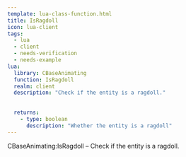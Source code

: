 ```yaml
---
template: lua-class-function.html
title: IsRagdoll
icon: lua-client
tags:
  - lua
  - client
  - needs-verification
  - needs-example
lua:
  library: CBaseAnimating
  function: IsRagdoll
  realm: client
  description: "Check if the entity is a ragdoll."
  
  
  returns:
    - type: boolean
      description: "Whether the entity is a ragdoll"
---
```


<div class="lua__search__keywords">
CBaseAnimating:IsRagdoll &#x2013; Check if the entity is a ragdoll.
</div>
